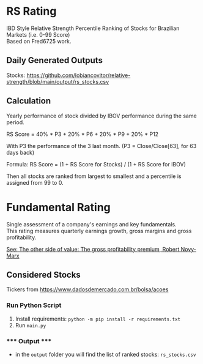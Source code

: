 # RS Rating
IBD Style Relative Strength Percentile Ranking of Stocks for Brazilian Markets (i.e. 0-99 Score)  
Based on Fred6725 work.


## Daily Generated Outputs
Stocks: https://github.com/lobiancovitor/relative-strength/blob/main/output/rs_stocks.csv  


## Calculation
Yearly performance of stock divided by IBOV performance during the same period.

RS Score = 40% * P3 + 20% * P6 + 20% * P9 + 20% * P12

With P3 the performance of the 3 last month. (P3 = Close/Close[63], for 63 days back)

Formula: RS Score = (1 + RS Score for Stocks) / (1 + RS Score for IBOV)

Then all stocks are ranked from largest to smallest and a percentile is assigned from 99 to 0.


# Fundamental Rating
Single assessment of a company's earnings and key fundamentals.  
This rating measures quarterly earnings growth, gross margins and gross profitability.  

[See: The other side of value: The gross profitability premium, Robert Novy-Marx](https://www.sciencedirect.com/science/article/abs/pii/S0304405X13000044)
  

## Considered Stocks
Tickers from https://www.dadosdemercado.com.br/bolsa/acoes


### Run Python Script

1. Install requirements: `python -m pip install -r requirements.txt`
2. Run `main.py`


### \*\*\* Output \*\*\*

- in the `output` folder you will find the list of ranked stocks: `rs_stocks.csv`
